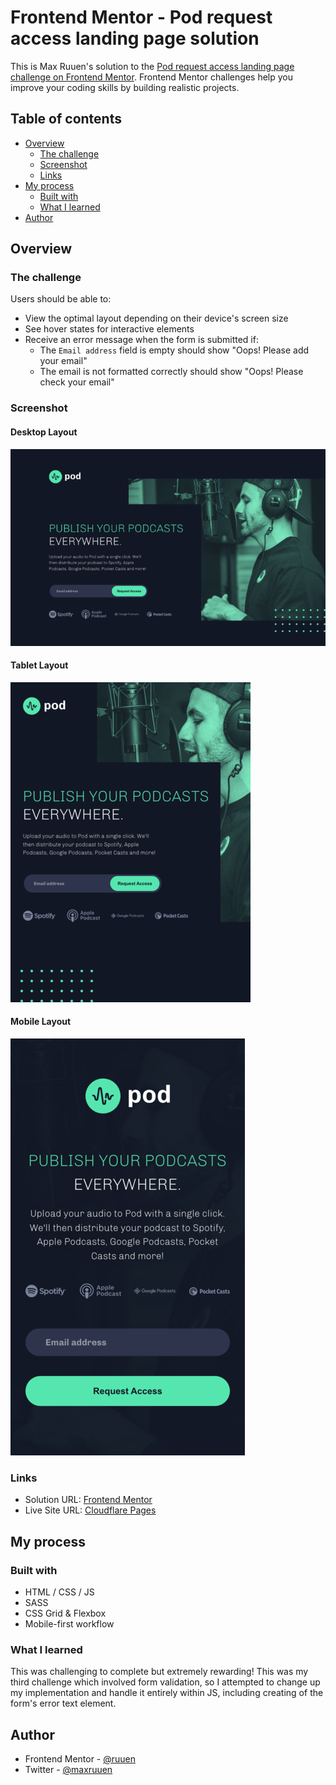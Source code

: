 # Frontend Mentor - Pod request access landing page solution

This is Max Ruuen's solution to the [Pod request access landing page challenge on Frontend Mentor](https://www.frontendmentor.io/challenges/pod-request-access-landing-page-eyTmdkLSG). Frontend Mentor challenges help you improve your coding skills by building realistic projects.

## Table of contents

- [Overview](#overview)
  - [The challenge](#the-challenge)
  - [Screenshot](#screenshot)
  - [Links](#links)
- [My process](#my-process)
  - [Built with](#built-with)
  - [What I learned](#what-i-learned)
- [Author](#author)

## Overview

### The challenge

Users should be able to:

- View the optimal layout depending on their device's screen size
- See hover states for interactive elements
- Receive an error message when the form is submitted if:
  - The `Email address` field is empty should show "Oops! Please add your email"
  - The email is not formatted correctly should show "Oops! Please check your email"

### Screenshot

#### Desktop Layout

![](./desktop-screenshot.png)

#### Tablet Layout

![](./tablet-screenshot.png)

#### Mobile Layout

![](./mobile-screenshot.png)

### Links

- Solution URL: [Frontend Mentor](https://www.frontendmentor.io/solutions/pod-landing-page-using-scss-and-bem-pyCbfxCAm)
- Live Site URL: [Cloudflare Pages](https://mbr-challenge-pod-landing-page.pages.dev/)

## My process

### Built with

- HTML / CSS / JS
- SASS
- CSS Grid & Flexbox
- Mobile-first workflow

### What I learned

This was challenging to complete but extremely rewarding! This was my third challenge which involved form validation, so I attempted to change up my implementation and handle it entirely within JS, including creating of the form's error text element.

## Author

- Frontend Mentor - [@ruuen](https://www.frontendmentor.io/profile/ruuen)
- Twitter - [@maxruuen](https://www.twitter.com/maxruuen)
